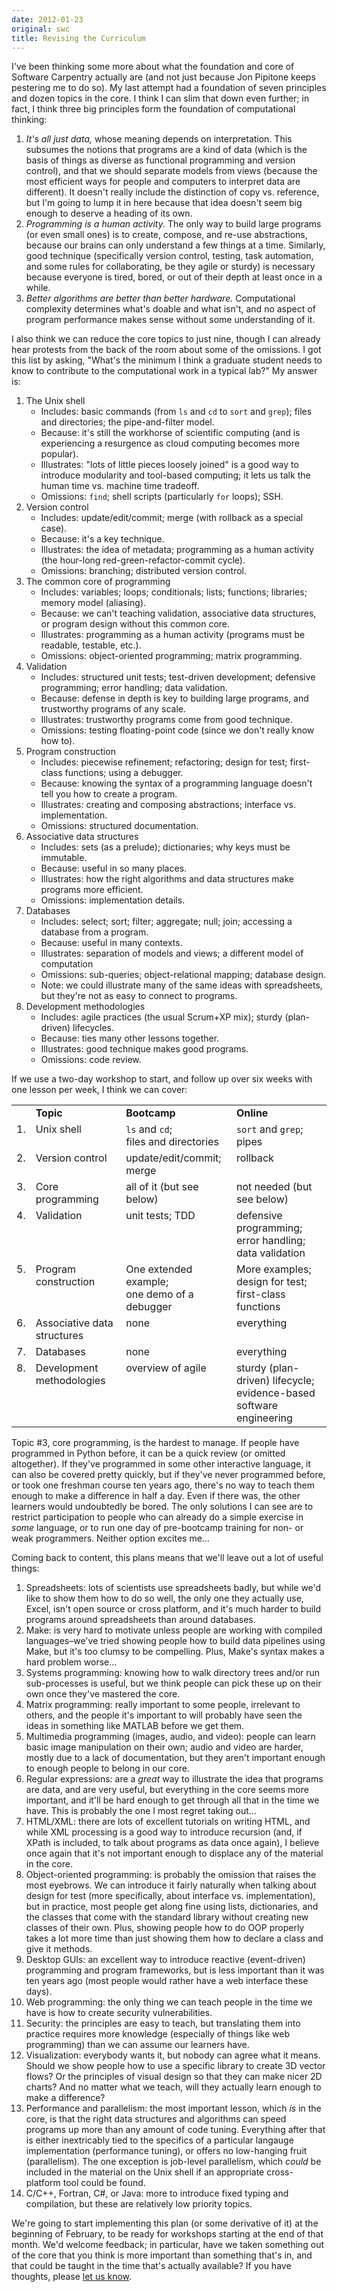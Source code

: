 ```yaml
---
date: 2012-01-23
original: swc
title: Revising the Curriculum
---
```

<p>I've been thinking some more about what the foundation and core of Software Carpentry actually are (and not just because Jon Pipitone keeps pestering me to do so). My last attempt had a foundation of seven principles and dozen topics in the core. I think I can slim that down even further; in fact, I think three big principles form the foundation of computational thinking:</p>
<ol>
<li><em>It's all just data,</em> whose meaning depends on interpretation. This subsumes the notions that programs are a kind of data (which is the basis of things as diverse as functional programming and version control), and that we should separate models from views (because the most efficient ways for people and computers to interpret data are different). It doesn't really include the distinction of copy vs. reference, but I'm going to lump it in here because that idea doesn't seem big enough to deserve a heading of its own.</li>
<li><em>Programming is a human activity.</em> The only way to build large programs (or even small ones) is to create, compose, and re-use abstractions, because our brains can only understand a few things at a time. Similarly, good technique (specifically version control, testing, task automation, and some rules for collaborating, be they agile or sturdy) is necessary because everyone is tired, bored, or out of their depth at least once in a while.</li>
<li><em>Better algorithms are better than better hardware.</em> Computational complexity determines what's doable and what isn't, and no aspect of program performance makes sense without some understanding of it.</li>
</ol>
<p>I also think we can reduce the core topics to just nine, though I can already hear protests from the back of the room about some of the omissions. I got this list by asking, "What's the minimum I think a graduate student needs to know to contribute to the computational work in a typical lab?" My answer is:</p>
<ol>
<li>The Unix shell
<ul>
<li>Includes: basic commands (from <code>ls</code> and <code>cd</code> to <code>sort</code> and <code>grep</code>); files and directories; the pipe-and-filter model.</li>
<li>Because: it's still the workhorse of scientific computing (and is experiencing a resurgence as cloud computing becomes more popular).</li>
<li>Illustrates: "lots of little pieces loosely joined" is a good way to introduce modularity and tool-based computing; it lets us talk the human time vs. machine time tradeoff.</li>
<li>Omissions: <code>find</code>; shell scripts (particularly <code>for</code> loops); SSH.</li>
</ul>
</li>
<li>Version control
<ul>
<li>Includes: update/edit/commit; merge (with rollback as a special case).</li>
<li>Because: it's a key technique.</li>
<li>Illustrates: the idea of metadata; programming as a human activity (the hour-long red-green-refactor-commit cycle).</li>
<li>Omissions: branching; distributed version control.</li>
</ul>
</li>
<li>The common core of programming
<ul>
<li>Includes: variables; loops; conditionals; lists; functions; libraries; memory model (aliasing).</li>
<li>Because: we can't teaching validation, associative data structures, or program design without this common core.</li>
<li>Illustrates: programming as a human activity (programs must be readable, testable, etc.).</li>
<li>Omissions: object-oriented programming; matrix programming.</li>
</ul>
</li>
<li>Validation
<ul>
<li>Includes: structured unit tests; test-driven development; defensive programming; error handling; data validation.</li>
<li>Because: defense in depth is key to building large programs, and trustworthy programs of any scale.</li>
<li>Illustrates: trustworthy programs come from good technique.</li>
<li>Omissions: testing floating-point code (since we don't really know how to).</li>
</ul>
</li>
<li>Program construction
<ul>
<li>Includes: piecewise refinement; refactoring; design for test; first-class functions; using a debugger.</li>
<li>Because: knowing the syntax of a programming language doesn't tell you how to create a program.</li>
<li>Illustrates: creating and composing abstractions; interface vs. implementation.</li>
<li>Omissions: structured documentation.</li>
</ul>
</li>
<li>Associative data structures
<ul>
<li>Includes: sets (as a prelude); dictionaries; why keys must be immutable.</li>
<li>Because: useful in so many places.</li>
<li>Illustrates: how the right algorithms and data structures make programs more efficient.</li>
<li>Omissions: implementation details.</li>
</ul>
</li>
<li>Databases
<ul>
<li>Includes: select; sort; filter; aggregate; null; join; accessing a database from a program.</li>
<li>Because: useful in many contexts.</li>
<li>Illustrates: separation of models and views; a different model of computation</li>
<li>Omissions: sub-queries; object-relational mapping; database design.</li>
<li>Note: we could illustrate many of the same ideas with spreadsheets, but they're not as easy to connect to programs.</li>
</ul>
</li>
<li>Development methodologies
<ul>
<li>Includes: agile practices (the usual Scrum+XP mix); sturdy (plan-driven) lifecycles.</li>
<li>Because: ties many other lessons together.</li>
<li>Illustrates: good technique makes good programs.</li>
<li>Omissions: code review.</li>
</ul>
</li>
</ol>
<p>If we use a two-day workshop to start, and follow up over six weeks with one lesson per week, I think we can cover:</p>
<table class="centered">
<tbody>
<tr>
<td></td>
<td valign="top"><strong>Topic</strong></td>
<td valign="top"><strong>Bootcamp</strong></td>
<td valign="top"><strong>Online</strong></td>
</tr>
<tr>
<td valign="top">1.</td>
<td valign="top">Unix shell</td>
<td valign="top"><code>ls</code> and <code>cd</code>;<br />
files and directories</td>
<td valign="top"><code>sort</code> and <code>grep</code>; pipes</td>
</tr>
<tr>
<td valign="top">2.</td>
<td valign="top">Version control</td>
<td valign="top">update/edit/commit; merge</td>
<td valign="top">rollback</td>
</tr>
<tr>
<td valign="top">3.</td>
<td valign="top">Core programming</td>
<td valign="top">all of it (but see below)</td>
<td valign="top">not needed (but see below)</td>
</tr>
<tr>
<td valign="top">4.</td>
<td valign="top">Validation</td>
<td valign="top">unit tests; TDD</td>
<td valign="top">defensive programming; error handling;<br />
data validation</td>
</tr>
<tr>
<td valign="top">5.</td>
<td valign="top">Program construction</td>
<td valign="top">One extended example;<br />
one demo of a debugger</td>
<td valign="top">More examples; design for test;<br />
first-class functions</td>
</tr>
<tr>
<td valign="top">6.</td>
<td valign="top">Associative data structures</td>
<td valign="top">none</td>
<td valign="top">everything</td>
</tr>
<tr>
<td valign="top">7.</td>
<td valign="top">Databases</td>
<td valign="top">none</td>
<td valign="top">everything</td>
</tr>
<tr>
<td valign="top">8.</td>
<td valign="top">Development methodologies</td>
<td valign="top">overview of agile</td>
<td valign="top">sturdy (plan-driven) lifecycle;<br />
evidence-based software engineering</td>
</tr>
</tbody>
</table>
<p>Topic #3, core programming, is the hardest to manage. If people have programmed in Python before, it can be a quick review (or omitted altogether). If they've programmed in some other interactive language, it can also be covered pretty quickly, but if they've never programmed before, or took one freshman course ten years ago, there's no way to teach them enough to make a difference in half a day. Even if there was, the other learners would undoubtedly be bored. The only solutions I can see are to restrict participation to people who can already do a simple exercise in <em>some</em> language, or to run one day of pre-bootcamp training for non- or weak programmers. Neither option excites me…</p>
<p>Coming back to content, this plans means that we'll leave out a lot of useful things:</p>
<ol>
<li>Spreadsheets: lots of scientists use spreadsheets badly, but while we'd like to show them how to do so well, the only one they actually use, Excel, isn't open source or cross platform, and it's much harder to build programs around spreadsheets than around databases.</li>
<li>Make: is very hard to motivate unless people are working with compiled languages–we've tried showing people how to build data pipelines using Make, but it's too clumsy to be compelling. Plus, Make's syntax makes a hard problem worse…</li>
<li>Systems programming: knowing how to walk directory trees and/or run sub-processes is useful, but we think people can pick these up on their own once they've mastered the core.</li>
<li>Matrix programming: really important to some people, irrelevant to others, and the people it's important to will probably have seen the ideas in something like MATLAB before we get them.</li>
<li>Multimedia programming (images, audio, and video): people can learn basic image manipulation on their own; audio and video are harder, mostly due to a lack of documentation, but they aren't important enough to enough people to belong in our core.</li>
<li>Regular expressions: are a <em>great</em> way to illustrate the idea that programs are data, and are very useful, but everything in the core seems more important, and it'll be hard enough to get through all that in the time we have. This is probably the one I most regret taking out…</li>
<li>HTML/XML: there are lots of excellent tutorials on writing HTML, and while XML processing is a good way to introduce recursion (and, if XPath is included, to talk about programs as data once again), I believe once again that it's not important enough to displace any of the material in the core.</li>
<li>Object-oriented programming: is probably the omission that raises the most eyebrows. We can introduce it fairly naturally when talking about design for test (more specifically, about interface vs. implementation), but in practice, most people get along fine using lists, dictionaries, and the classes that come with the standard library without creating new classes of their own. Plus, showing people how to do OOP properly takes a lot more time than just showing them how to declare a class and give it methods.</li>
<li>Desktop GUIs: an excellent way to introduce reactive (event-driven) programming and program frameworks, but is less important than it was ten years ago (most people would rather have a web interface these days).</li>
<li>Web programming: the only thing we can teach people in the time we have is how to create security vulnerabilities.</li>
<li>Security: the principles are easy to teach, but translating them into practice requires more knowledge (especially of things like web programming) than we can assume our learners have.</li>
<li>Visualization: everybody wants it, but nobody can agree what it means. Should we show people how to use a specific library to create 3D vector flows? Or the principles of visual design so that they can make nicer 2D charts? And no matter what we teach, will they actually learn enough to make a difference?</li>
<li>Performance and parallelism: the most important lesson, which <em>is</em> in the core, is that the right data structures and algorithms can speed programs up more than any amount of code tuning. Everything after that is either inextricably tied to the specifics of a particular langauge implementation (performance tuning), or offers no low-hanging fruit (parallelism). The one exception is job-level parallelism, which <em>could</em> be included in the material on the Unix shell if an appropriate cross-platform tool could be found.</li>
<li>C/C++, Fortran, C#, or Java: more to introduce fixed typing and compilation, but these are relatively low priority topics.</li>
</ol>
<p>We're going to start implementing this plan (or some derivative of it) at the beginning of February, to be ready for workshops starting at the end of that month. We'd welcome feedback; in particular, have we taken something out of the core that you think is more important than something that's in, and that could be taught in the time that's actually available? If you have thoughts, please <a href="mailto:gvwilson@third-bit.com">let us know</a>.</p>
